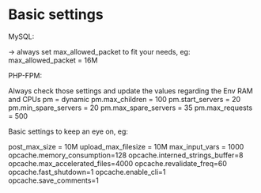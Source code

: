 # Basic settings

MySQL:

-> always set max_allowed_packet to fit your needs, eg:
max_allowed_packet = 16M 

PHP-FPM:

Always check those settings and update the values regarding the Env RAM and CPUs
pm = dynamic
pm.max_children = 100
pm.start_servers = 20
pm.min_spare_servers = 20
pm.max_spare_servers = 35
pm.max_requests = 500

Basic settings to keep an eye on, eg:

post_max_size = 10M
upload_max_filesize = 10M
max_input_vars = 1000
opcache.memory_consumption=128
opcache.interned_strings_buffer=8
opcache.max_accelerated_files=4000
opcache.revalidate_freq=60
opcache.fast_shutdown=1
opcache.enable_cli=1
opcache.save_comments=1
